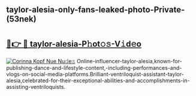 ## taylor-alesia-only-fans​-leaked-photo​-Private-(53nek)


# <h2><a href="https://mediaupload.pro?title=taylor-alesia&ref=git">🔗👉 🔴 taylor-alesia-P𝚑ot𝚘𝚜-V𝚒d𝚎o</a></h2>

[![Corinna Kopf Nue Nu𝚍e𝚜](https://i.imgur.com/0qMVB7G.gif)](https://mediaupload.pro?title=taylor-alesia&ref=git)
Online-influencer-taylor-alesia,known-for-publishing-dance-and-lifestyle-content,-including-performances-and-vlogs-on-social-media-platforms.Brilliant-ventriloquist-assistant-taylor-alesia,celebrated-for-their-exceptional-abilities-and-accomplishments-in-assisting-ventriloquists.  
